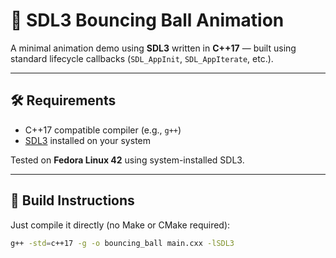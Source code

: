# 🎈 SDL3 Bouncing Ball Animation

A minimal animation demo using **SDL3** written in **C++17** — built using standard lifecycle callbacks (`SDL_AppInit`, `SDL_AppIterate`, etc.).

---

## 🛠️ Requirements

- C++17 compatible compiler (e.g., `g++`)
- [SDL3](https://github.com/libsdl-org/SDL) installed on your system

Tested on **Fedora Linux 42** using system-installed SDL3.

---

## 🚀 Build Instructions

Just compile it directly (no Make or CMake required):

```bash
g++ -std=c++17 -g -o bouncing_ball main.cxx -lSDL3
